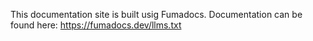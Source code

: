 This documentation site is built usig Fumadocs. Documentation can be found here: https://fumadocs.dev/llms.txt
